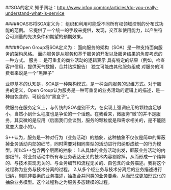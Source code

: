 ##SOA的定义
知乎网址：http://www.infoq.com/cn/articles/do-you-really-understand-what-is-service

#####OASIS将SOA定义为：
组织和利用可能受不同所有权领域控制的分布式功能的范例。 它提供了一个统一的手段来提供，发现，交互和使用能力，以产生符合可测量的先决条件和期望的预期效果。

#####Open Group将SOA定义为：
面向服务的架构（SOA）是一种支持面向服务的架构风格。 面向服务是从服务和基于服务的开发以及服务结果的角度考虑的一种方式。
服务：
是可重复的商业活动的逻辑表示
具有特定的结果（例如，检查客户信用，提供天气数据，合并钻探报告）
独立可能由其他服务组成
对服务的消费者来说是一个“黑匣子”


业界基本的认知是，SOA是一种架构模式，是一种面向服务的思维方式。对于服务的定义，Open Group认为服务是一种可重复的业务活动的逻辑上的描述，是一种自包含的、可组合的“黑盒子”。

微服务在服务定义上，与传统的SOA差别不大，在实现上强调应用的颗粒度足够小，当然小到什么程度也是争论的一个话题。在我看来，微服务“微”的并不是服务，其实微的是应用（后面我们会谈到，服务的颗粒度是和需求相关的，是不能随意变大变小的）。

S++认为，服务是一种对行为（业务活动）的抽象，这种抽象不仅仅是简单的屏蔽掉业务活动内部的细节，同时需要对相同类型的活动进行归纳形成统一的行为模型。所以S++包含两个层面的抽象：
1.从具体的业务活动出发，屏蔽业务活动的内部细节，将业务活动中所有与业务表达无关的技术内容剔除掉，从而形成一个纯粹的、与技术实现无关的、与业务细节和流程无关的、自包含的业务描述。我将这个过程称为业务与技术分离的过程。
2.从多个经业务与技术分离后的业务描述进行归纳，剔除非要素的业务描述，抽象合并同类的业务要素，从而形成更加形式化的抽象业务模型。这个过程称之为服务多态建模的过程。